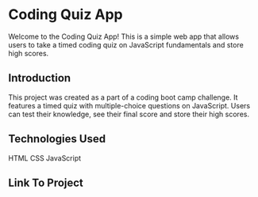 # Coding Quiz App

Welcome to the Coding Quiz App! This is a simple web app that allows users to take a timed coding quiz on JavaScript fundamentals and store high scores.

## Introduction

This project was created as a part of a coding boot camp challenge. It features a timed quiz with multiple-choice questions on JavaScript. Users can test their knowledge, see their final score and store their high scores.

## Technologies Used

HTML
CSS
JavaScript

## Link To Project

